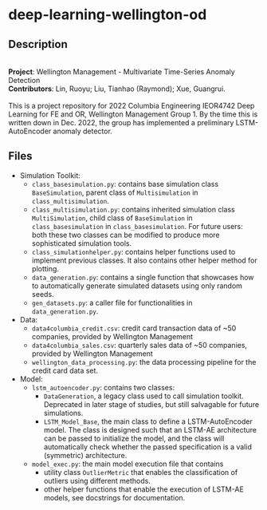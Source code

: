 # deep-learning-wellington-od

## Description
\
  **Project**: Wellington Management - Multivariate Time-Series Anomaly Detection\
  **Contributors**: Lin, Ruoyu; Liu, Tianhao (Raymond); Xue, Guangrui. \
  \
  This is a project repository for 2022 Columbia Engineering IEOR4742 Deep Learning for FE and OR, Wellington Management Group 1. By the time this is written down in Dec. 2022, the group has implemented a preliminary LSTM-AutoEncoder anomaly detector. 


## Files 
- Simulation Toolkit:
  - `class_basesimulation.py`: contains base simulation class `BaseSimulation`, parent class of `Multisimulation` in `class_multisimulation`.
  - `class_multisimulation.py`: contains inherited simulation class `MultiSimulation`, child class of `BaseSimulation` in `class_basesimulation` in `class_basesimulation`. For future users: both these two classes can be modified to produce more sophisticated simulation tools.
  - `class_simulationhelper.py`: contains helper functions used to implement previous classes. It also contains other helper method for plotting.
  - `data_generation.py`: contains a single function that showcases how to automatically generate simulated datasets using only random seeds. 
  - `gen_datasets.py`: a caller file for functionalities in `data_generation.py`.
- Data:
  - `data4columbia_credit.csv`: credit card transaction data of ~50 companies, provided by Wellington Management 
  - `data4columbia_sales.csv`: quarterly sales data of ~50 companies, provided by Wellington Management
  - `wellington_data_processing.py`: the data processing pipeline for the credit card data set.
- Model:
  - `lstm_autoencoder.py`: contains two classes:
    - `DataGeneration`, a legacy class used to call simulation toolkit. Deprecated in later stage of studies, but still salvagable for future simulations.
    - `LSTM_Model_Base`, the main class to define a LSTM-AutoEncoder model. The class is designed such that an LSTM-AE architecture can be passed to initialize the model, and the class will automatically check whether the passed specification is a valid (symmetric) architecture.
  - `model_exec.py`: the main model execution file that contains
    - utility class `OutlierMetric` that enables the classification of outliers using different methods.
    - other helper functions that enable the execution of LSTM-AE models, see docstrings for documentation.



<!-- **Datasets:**

  gdb_by_country: comprehensive dataset for GDP by countries from 1960 - 2021 
  
  Inflation-data: inflation data by categories
  
  PCE: Personal consumer expenditure data
  
  Sale_hist: LVMH retail sales by different categories (wines ...)
  
  ...  -->

